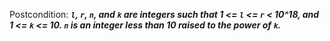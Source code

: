 Postcondition: ***`l`, `r`, `n`, and `k` are integers such that 1 <= `l` <= `r` < 10^18, and 1 <= `k` <= 10. `n` is an integer less than 10 raised to the power of `k`.***
